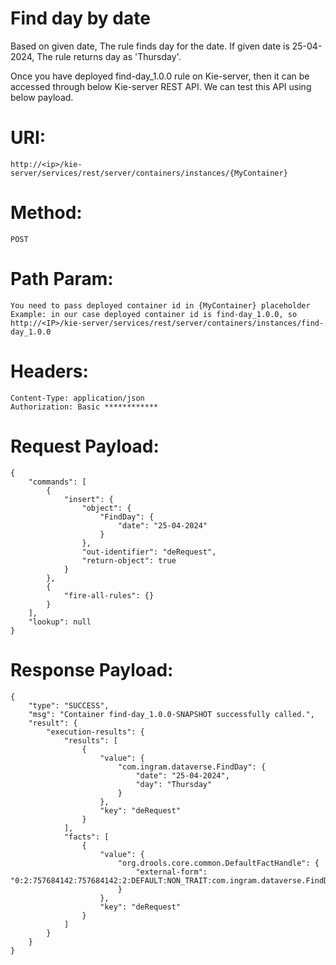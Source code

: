 # Find day by date

Based on given date, The rule finds day for the date. If given date is 25-04-2024, The rule returns day as 'Thursday'.

Once you have deployed find-day_1.0.0 rule on Kie-server, then it can be accessed 
through below Kie-server REST API. We can test this API using below payload.

# URI: 
    http://<ip>/kie-server/services/rest/server/containers/instances/{MyContainer}
# Method: 
    POST
# Path Param: 
    You need to pass deployed container id in {MyContainer} placeholder
    Example: in our case deployed container id is find-day_1.0.0, so
    http://<IP>/kie-server/services/rest/server/containers/instances/find-day_1.0.0
# Headers: 
    Content-Type: application/json
    Authorization: Basic ************

# Request Payload:       
    {
        "commands": [
            {
                "insert": {
                    "object": {
                        "FindDay": {
                            "date": "25-04-2024"
                        }
                    },
                    "out-identifier": "deRequest",
                    "return-object": true
                }
            },
            {
                "fire-all-rules": {}
            }
        ],
        "lookup": null
    }

# Response Payload:
    {
        "type": "SUCCESS",
        "msg": "Container find-day_1.0.0-SNAPSHOT successfully called.",
        "result": {
            "execution-results": {
                "results": [
                    {
                        "value": {
                            "com.ingram.dataverse.FindDay": {
                                "date": "25-04-2024",
                                "day": "Thursday"
                            }
                        },
                        "key": "deRequest"
                    }
                ],
                "facts": [
                    {
                        "value": {
                            "org.drools.core.common.DefaultFactHandle": {
                                "external-form": "0:2:757684142:757684142:2:DEFAULT:NON_TRAIT:com.ingram.dataverse.FindDay"
                            }
                        },
                        "key": "deRequest"
                    }
                ]
            }
        }
    }
